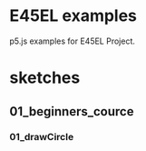 # E45EL examples
p5.js examples for E45EL Project.

# sketches
## 01_beginners_cource
### 01_drawCircle
